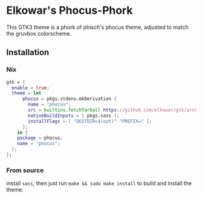 # Elkowar's Phocus-Phork
This GTK3 theme is a phork of phisch's phocus theme, adjusted to match the gruvbox colorscheme.

## Installation

### Nix

```nix
gtk = {
  enable = true;
  theme = let
      phocus = pkgs.stdenv.mkDerivation {
        name = "phocus";
        src = builtins.fetchTarball https://github.com/elkowar/gtk/archive/master.tar.gz;
        nativeBuildInputs = [ pkgs.sass ];
        installFlags = [ "DESTDIR=$(out)" "PREFIX=" ];
      };
    in {
    package = phocus;
    name = "phocus";
  };
};
```
### From source

install `sass`,
then just run `make && sudo make install` to build and install the theme.
